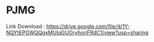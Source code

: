 # PJMG

Link Download : https://drive.google.com/file/d/1Y-NQYtEPGWQQgxMUIqGUOryhoriFRdC1/view?usp=sharing
